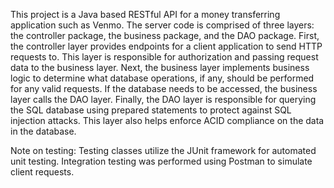 This project is a Java based RESTful API for a money transferring application such as Venmo. 
The server code is comprised of three layers: the controller package, the business package, and the DAO package. 
First, the controller layer provides endpoints for a client application to send HTTP requests to. This layer is responsible for authorization and passing request data to the business layer.
Next, the business layer implements business logic to determine what database operations, if any, should be performed for any valid requests. If the database needs to be accessed, the business layer calls the DAO layer.
Finally, the DAO layer is responsible for querying the SQL database using prepared statements to protect against SQL injection attacks. This layer also helps enforce ACID compliance on the data in the database.

Note on testing:
Testing classes utilize the JUnit framework for automated unit testing.
Integration testing was performed using Postman to simulate client requests.
